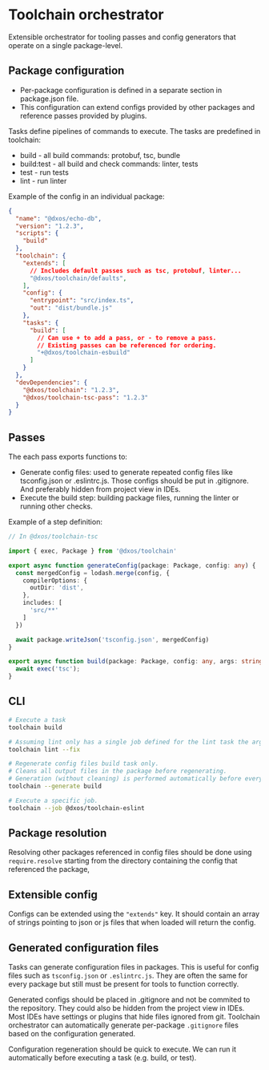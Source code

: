 # Toolchain orchestrator

Extensible orchestrator for tooling passes and config generators that operate on a single package-level.

## Package configuration

- Per-package configuration is defined in a separate section in package.json file.
- This configuration can extend configs provided by other packages and reference passes provided by plugins.

Tasks define pipelines of commands to execute. The tasks are predefined in toolchain:

- build - all build commands: protobuf, tsc, bundle
- build:test - all build and check commands: linter, tests
- test - run tests
- lint - run linter

Example of the config in an individual package:

```json
{
  "name": "@dxos/echo-db",
  "version": "1.2.3",
  "scripts": {
    "build"
  },
  "toolchain": {
    "extends": [
      // Includes default passes such as tsc, protobuf, linter...
      "@dxos/toolchain/defaults", 
    ],
    "config": {
      "entrypoint": "src/index.ts",
      "out": "dist/bundle.js"
    },
    "tasks": {
      "build": [
        // Can use + to add a pass, or - to remove a pass.
        // Existing passes can be referenced for ordering.
        "+@dxos/toolchain-esbuild"
      ]
    }
  },
  "devDependencies": {
    "@dxos/toolchain": "1.2.3",
    "@dxos/toolchain-tsc-pass": "1.2.3"
  }
}
```

## Passes

The each pass exports functions to:

- Generate config files: used to generate repeated config files like tsconfig.json or .eslintrc.js.
Those configs should be put in .gitignore. And preferably hidden from project view in IDEs.
- Execute the build step: building package files, running the linter or running other checks.


Example of a step definition:

```typescript
// In @dxos/toolchain-tsc

import { exec, Package } from '@dxos/toolchain'

export async function generateConfig(package: Package, config: any) {
  const mergedConfig = lodash.merge(config, {
    compilerOptions: {
      outDir: 'dist',
    },
    includes: [
      'src/**'
    ]
  })

  await package.writeJson('tsconfig.json', mergedConfig)
}

export async function build(package: Package, config: any, args: string[]) {
  await exec('tsc');
}
```

## CLI

```bash
# Execute a task
toolchain build

# Assuming lint only has a single job defined for the lint task the arguments will be passed as is.
toolchain lint --fix

# Regenerate config files build task only.
# Cleans all output files in the package before regenerating.
# Generation (without cleaning) is performed automatically before every task is executed.
toolchain --generate build

# Execute a specific job.
toolchain --job @dxos/toolchain-eslint
```

## Package resolution

Resolving other packages referenced in config files should be done using `require.resolve` starting from the directory containing the config that referenced the package,

## Extensible config

Configs can be extended using the `"extends"` key.
It should contain an array of strings pointing to json or js files that when loaded will return the config.

## Generated configuration files

Tasks can generate configuration files in packages.
This is useful for config files such as `tsconfig.json` or `.eslintrc.js`.
They are often the same for every package but still must be present for tools to function correctly.

Generated configs should be placed in .gitignore and not be commited to the repository.
They could also be hidden from the project view in IDEs. Most IDEs have settings or plugins that hide files ignored from git.
Toolchain orchestrator can automatically generate per-package `.gitignore` files based on the configuration generated.

Configuration regeneration should be quick to execute.
We can run it automatically before executing a task (e.g. build, or test).
